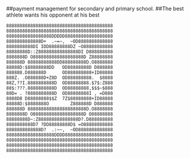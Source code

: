 ##payment management for secondary and primary school.
##The best athlete wants his opponent at his best


 	8888888888888888888888888888888888888888
    8888888888888888888888888888888888888888
    88888888888888888DDDDD888888888888888888
    8888888888888D+  .~=~,  ~OD8888888888888
    8888888888DI IDD88888888DZ ~O88888888888
    88888888D::Z888888888888888DI D888888888
    8888888D O8888888888888888888D Z88888888
    888888D 88888888888DD888888888D.O8888888
    88888D:$88888888DD   OD88888888D D888888
    888888.D888888D      OD888888888+ID88888
    888Z. .O888888D+Z8D  OD888888888.  $8888
    88Z,??I.8888888888D  OD88888888.$7$:Z888
    88$:???.8888888888D  OD88888888,$$$~$888
    88D= . ?8888888888D  OD88888888I , =D888
    8888D8 D88888888$$Z  7Z$88888888+ID88888
    88888D:$8888888O        Z888888D D888888
    888888D 8888888888888888888888D.O8888888
    8888888D O8888888888888888888D O88888888
    88888888D~:Z888888888888888D?.D888888888
    8888888888D7 ?DD88888888D$ =O88888888888
    8888888888888D?  .:~~,  ~OD8888888888888
    888888888888888888DDDD888888888888888888
    8888888888888888888888888888888888888888
    8888888888888888888888888888888888888888
    8888888888888888888888888888888888888888